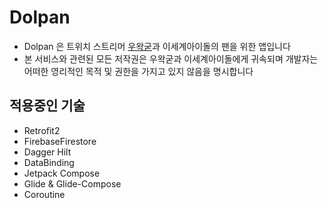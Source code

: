 # Dolpan

- Dolpan 은 
트위치 스트리머 [우왁굳](https://twitch.tv/woowakgood)과 이세계아이돌의 팬을 위한 앱입니다
- 본 서비스와 관련된 모든 저작권은 우왁굳과 이세계아이돌에게 귀속되며
개발자는 어떠한 영리적인 목적 및 권한을 가지고 있지 않음을 명시합니다

## 적용중인 기술
- Retrofit2
- FirebaseFirestore
- Dagger Hilt
- DataBinding
- Jetpack Compose
- Glide & Glide-Compose
- Coroutine

